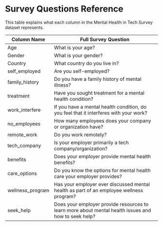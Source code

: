 # Survey Questions Reference

This table explains what each column in the Mental Health in Tech Survey dataset represents.

| Column Name        | Full Survey Question                                                                 |
|--------------------|---------------------------------------------------------------------------------------|
| Age                | What is your age?                                                                    |
| Gender             | What is your gender?                                                                 |
| Country            | What country do you live in?                                                         |
| self_employed      | Are you self-employed?                                                               |
| family_history     | Do you have a family history of mental illness?                                      |
| treatment          | Have you sought treatment for a mental health condition?                             |
| work_interfere     | If you have a mental health condition, do you feel that it interferes with your work?|
| no_employees       | How many employees does your company or organization have?                           |
| remote_work        | Do you work remotely?                                                                |
| tech_company       | Is your employer primarily a tech company/organization?                              |
| benefits           | Does your employer provide mental health benefits?                                   |
| care_options       | Do you know the options for mental health care your employer provides?               |
| wellness_program   | Has your employer ever discussed mental health as part of an employee wellness program?|
| seek_help          | Does your employer provide resources to learn more about mental health issues and how to seek help? |
